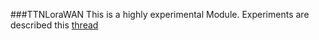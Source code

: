 ###TTNLoraWAN
This is a highly experimental Module. Experiments are described this [thread](http://forum.z-wave.me/viewtopic.php?f=3419&t=22272&p=58986)
